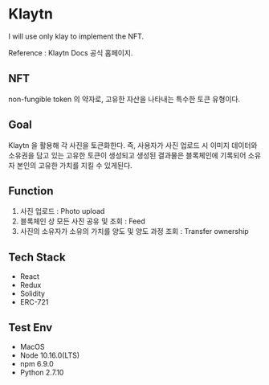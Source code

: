 # Klaytn
I will use only klay to implement the NFT.

Reference : Klaytn Docs 공식 홈페이지.

## NFT 
non-fungible token 의 약자로, 고유한 자산을 나타내는 특수한 토큰 유형이다.

## Goal
Klaytn 을 활용해 각 사진을 토큰화한다. 즉, 사용자가 사진 업로드 시 이미지 데이터와 소유권을 담고 있는 고유한 토큰이 생성되고 생성된 결과물은 블록체인에 기록되어 소유자 본인의 고유한 가치를 지킬 수 있게된다.

## Function
1. 사진 업로드 : Photo upload
2. 블록체인 상 모든 사진 공유 및 조회 : Feed
3. 사진의 소유자가 소유의 가치를 양도 및 양도 과정 조회 : Transfer ownership

## Tech Stack
- React
- Redux
- Solidity
- ERC-721 

## Test Env
- MacOS
- Node 10.16.0(LTS)
- npm 6.9.0
- Python 2.7.10
